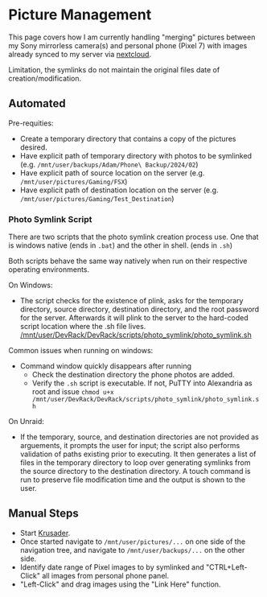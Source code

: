 # Picture Management

This page covers how I am currently handling "merging" pictures between my Sony mirrorless camera(s) and personal phone (Pixel 7) with images already synced to my server via [nextcloud](./cloud).

Limitation, the symlinks do not maintain the original files date of creation/modification.

## Automated

Pre-requities:

- Create a temporary directory that contains a copy of the pictures desired.
- Have explicit path of temporary directory with photos to be symlinked (e.g. `/mnt/user/backups/Adam/Phone\ Backup/2024/02`)
- Have explicit path of source location on the server (e.g. `/mnt/user/pictures/Gaming/FSX`)
- Have explicit path of destination location on the server (e.g. `/mnt/user/pictures/Gaming/Test_Destination`)

### Photo Symlink Script

There are two scripts that the photo symlink creation process use. One that is windows native (ends in `.bat`) and the other in shell. (ends in `.sh`)

Both scripts behave the same way natively when run on their respective operating environments.

On Windows:

- The script checks for the existence of plink, asks for the temporary directory, source directory, destination directory, and the root password for the server. Afterwards it will plink to the server to the hard-coded script location where the .sh file lives. [/mnt/user/DevRack/DevRack/scripts/photo_symlink/photo_symlink.sh](https://github.com/adamzvolanek/DevRack/blob/main/scripts/photo_symlink/photo_symlink.sh)

Common issues when running on windows:

- Command window quickly disappears after running
  - Check the destination directory the phone photos are added.
  - Verify the `.sh` script is executable. If not, PuTTY into Alexandria as root and issue `chmod u+x /mnt/user/DevRack/DevRack/scripts/photo_symlink/photo_symlink.sh`

On Unraid:

- If the temporary, source, and destination directories are not provided as arguements, it prompts the user for input; the script also performs validation of paths existing prior to executing. It then generates a list of files in the temporary directory to loop over generating symlinks from the source directory to the destination directory. A touch command is run to preserve file modification time and the output is shown to the user.

## Manual Steps

- Start [Krusader](./unraid#once-booted).
- Once started navigate to `/mnt/user/pictures/...` on one side of the navigation tree, and navigate to `/mnt/user/backups/...` on the other side.
- Identify date range of Pixel images to by symlinked and "CTRL+Left-Click" all images from personal phone panel.
- "Left-Click" and drag images using the "Link Here" function.
